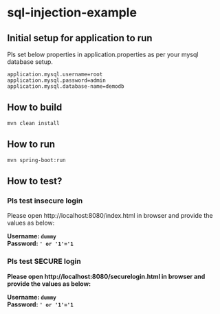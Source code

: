 # sql-injection-example

## Initial setup for application to run
Pls set below properties in application.properties as per your mysql database setup.
```properties
application.mysql.username=root
application.mysql.password=admin
application.mysql.database-name=demodb
```

## How to build
```shell
mvn clean install
```

## How to run
```shell
mvn spring-boot:run
```

## How to test?

### Pls test insecure login

Please open http://localhost:8080/index.html in browser and provide the values as below:

<b>Username: `dummy`<br/>
Password: `' or '1'='1`<b>

### Pls test SECURE login
Please open http://localhost:8080/securelogin.html in browser and provide the values as below:

<b>Username: `dummy`<br/>
Password: `' or '1'='1`<b>
